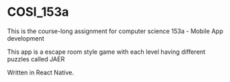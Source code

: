 # COSI_153a

This is the course-long assignment for computer science 153a - Mobile App development

This app is a escape room style game with each level having different puzzles called JAER

Written in React Native.
